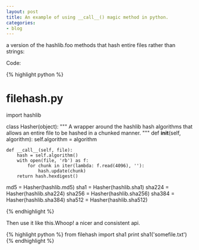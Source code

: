 ```yaml
---
layout: post
title: An example of using __call__() magic method in python.
categories:
- blog
---
```


a version of the hashlib.foo methods that hash entire files rather than strings:


Code:

{% highlight python %}
# filehash.py
import hashlib


class Hasher(object):
    """
    A wrapper around the hashlib hash algorithms that allows an entire file to
    be hashed in a chunked manner.
    """
    def __init__(self, algorithm):
        self.algorithm = algorithm

    def __call__(self, file):
        hash = self.algorithm()
        with open(file, 'rb') as f:
            for chunk in iter(lambda: f.read(4096), ''):
                hash.update(chunk)
        return hash.hexdigest()


md5    = Hasher(hashlib.md5)
sha1   = Hasher(hashlib.sha1)
sha224 = Hasher(hashlib.sha224)
sha256 = Hasher(hashlib.sha256)
sha384 = Hasher(hashlib.sha384)
sha512 = Hasher(hashlib.sha512)

{% endhighlight %}

Then use it like this.Whoop! a nicer and consistent api.

{% highlight python %}
from filehash import sha1
print sha1('somefile.txt')
{% endhighlight %}
